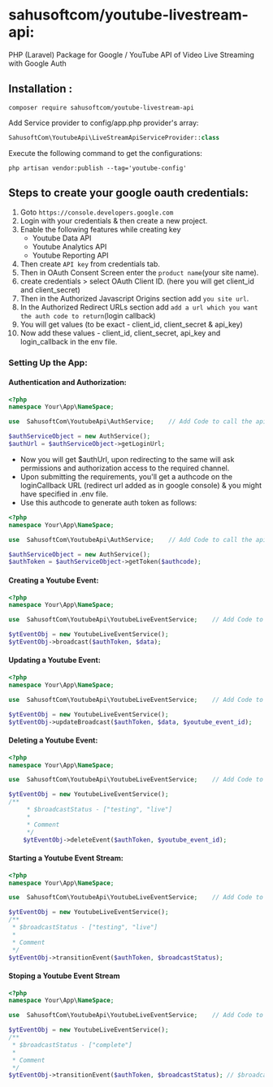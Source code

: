 # sahusoftcom/youtube-livestream-api:
PHP (Laravel) Package for Google / YouTube API of Video Live Streaming with Google Auth

## Installation :
 
```shell
composer require sahusoftcom/youtube-livestream-api
```

Add Service provider to config/app.php provider's array:
```php
SahusoftCom\YoutubeApi\LiveStreamApiServiceProvider::class
```

Execute the following command to get the configurations:
```shell
php artisan vendor:publish --tag='youtube-config'
```

## Steps to create your google oauth credentials:

1. Goto `https://console.developers.google.com`
2. Login with your credentials & then create a new project.
3. Enable the following features while creating key
	- Youtube Data API
	- Youtube Analytics API
	- Youtube Reporting API
4. Then create `API key` from credentials tab.
5. Then in OAuth Consent Screen enter the `product name`(your site name). 
6. create credentials > select OAuth Client ID. (here you will get client_id and client_secret)
7. Then in the Authorized Javascript Origins section add `you site url`.
8. In the Authorized Redirect URLs section add `add a url which you want the auth code to return`(login callback)
9. You will get values (to be exact - client_id, client_secret & api_key) 
10. Now add these values - client_id, client_secret, api_key and login_callback in the env file.

### Setting Up the App:

#### Authentication and Authorization:

```php
<?php
namespace Your\App\NameSpace;

use  SahusoftCom\YoutubeApi\AuthService;	// Add Code to call the api class
```

```php
$authServiceObject = new AuthService();
$authUrl = $authServiceObject->getLoginUrl;
```

* Now you will get $authUrl, upon redirecting to the same will ask permissions and authorization access to the required channel.
* Upon submitting the requirements, you'll get a authcode on the loginCallback URL (redirect url added as in google console) & you might have specified in .env file.
* Use this authcode to generate auth token as follows:

```php
<?php
namespace Your\App\NameSpace;

use  SahusoftCom\YoutubeApi\AuthService;	// Add Code to call the api class
```

```php
$authServiceObject = new AuthService();
$authToken = $authServiceObject->getToken($authcode);
```

#### Creating a Youtube Event:

```php
<?php
namespace Your\App\NameSpace;

use  SahusoftCom\YoutubeApi\YoutubeLiveEventService;	// Add Code to call the api class
```

```php
$ytEventObj = new YoutubeLiveEventService();
$ytEventObj->broadcast($authToken, $data);
```

#### Updating a Youtube Event:

```php
<?php
namespace Your\App\NameSpace;

use  SahusoftCom\YoutubeApi\YoutubeLiveEventService;	// Add Code to call the api class
```

```php
$ytEventObj = new YoutubeLiveEventService();
$ytEventObj->updateBroadcast($authToken, $data, $youtube_event_id);
```

#### Deleting a Youtube Event:

```php
<?php
namespace Your\App\NameSpace;

use  SahusoftCom\YoutubeApi\YoutubeLiveEventService;	// Add Code to call the api class
```

```php
$ytEventObj = new YoutubeLiveEventService();
/**
	 * $broadcastStatus - ["testing", "live"]
	 *
	 * Comment
	 */
	$ytEventObj->deleteEvent($authToken, $youtube_event_id);
```

#### Starting a Youtube Event Stream:
```php
<?php
namespace Your\App\NameSpace;

use  SahusoftCom\YoutubeApi\YoutubeLiveEventService;	// Add Code to call the api class
```

```php
$ytEventObj = new YoutubeLiveEventService();
/**
 * $broadcastStatus - ["testing", "live"]
 *
 * Comment
 */
$ytEventObj->transitionEvent($authToken, $broadcastStatus);	
```

#### Stoping a Youtube Event Stream

```php
<?php
namespace Your\App\NameSpace;

use  SahusoftCom\YoutubeApi\YoutubeLiveEventService;	// Add Code to call the api class
```

```php
$ytEventObj = new YoutubeLiveEventService();
/**
 * $broadcastStatus - ["complete"]
 *
 * Comment
 */
$ytEventObj->transitionEvent($authToken, $broadcastStatus);	// $broadcastStatus = ["complete"]
```